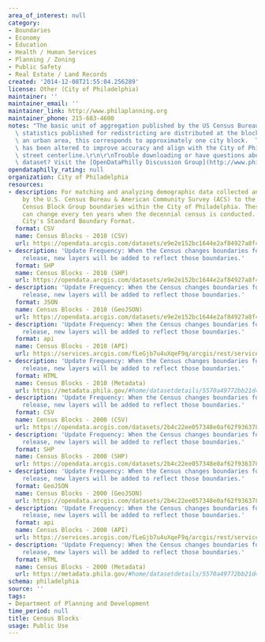 ```yaml
---
area_of_interest: null
category:
- Boundaries
- Economy
- Education
- Health / Human Services
- Planning / Zoning
- Public Safety
- Real Estate / Land Records
created: '2014-12-08T21:55:04.256289'
license: Other (City of Philadelphia)
maintainer: ''
maintainer_email: ''
maintainer_link: http://www.philaplanning.org
maintainer_phone: 215-683-4600
notes: "The basic unit of aggregation published by the US Census Bureau.  Population\
  \ statistics published for redistricting are distributed at the block level.  In\
  \ an urban area, this corresponds to approximately one city block.  This block map\
  \ has been altered to improve accuracy and align with the City of Philadelphia's\
  \ street centerline.\r\n\r\nTrouble downloading or have questions about this City\
  \ dataset? Visit the [OpenDataPhilly Discussion Group](http://www.phila.gov/data/discuss/)"
opendataphilly_rating: null
organization: City of Philadelphia
resources:
- description: For matching and analyzing demographic data collected and compiled
    by the U.S. Census Bureau & American Community Survey (ACS) to the geography of
    Census Block Group boundaries within the City of Philadelphia. These boundaries
    can change every ten years when the decennial census is conducted. Adjusted to
    City's Standard Boundary Format.
  format: CSV
  name: Census Blocks - 2010 (CSV)
  url: https://opendata.arcgis.com/datasets/e9e2e152bc1644e2af84927a8f4c3c06_0.csv
- description: 'Update Frequency: When the Census changes boundaries for each data
    release, new layers will be added to reflect those boundaries.'
  format: SHP
  name: Census Blocks - 2010 (SHP)
  url: https://opendata.arcgis.com/datasets/e9e2e152bc1644e2af84927a8f4c3c06_0.zip
- description: 'Update Frequency: When the Census changes boundaries for each data
    release, new layers will be added to reflect those boundaries.'
  format: JSON
  name: Census Blocks - 2010 (GeoJSON)
  url: https://opendata.arcgis.com/datasets/e9e2e152bc1644e2af84927a8f4c3c06_0.geojson
- description: 'Update Frequency: When the Census changes boundaries for each data
    release, new layers will be added to reflect those boundaries.'
  format: api
  name: Census Blocks - 2010 (API)
  url: https://services.arcgis.com/fLeGjb7u4uXqeF9q/arcgis/rest/services/Census_Blocks_2010/FeatureServer/0/query?outFields=*&where=1%3D1
- description: 'Update Frequency: When the Census changes boundaries for each data
    release, new layers will be added to reflect those boundaries.'
  format: HTML
  name: Census Blocks - 2010 (Metadata)
  url: https://metadata.phila.gov/#home/datasetdetails/5570a49772bb21d44d123607/representationdetails/557ae987e18719ff026b4caf/
- description: 'Update Frequency: When the Census changes boundaries for each data
    release, new layers will be added to reflect those boundaries.'
  format: CSV
  name: Census Blocks - 2000 (CSV)
  url: https://opendata.arcgis.com/datasets/2b4c22ee057348e0af62f9363781eba2_0.csv
- description: 'Update Frequency: When the Census changes boundaries for each data
    release, new layers will be added to reflect those boundaries.'
  format: SHP
  name: Census Blocks - 2000 (SHP)
  url: https://opendata.arcgis.com/datasets/2b4c22ee057348e0af62f9363781eba2_0.zip
- description: 'Update Frequency: When the Census changes boundaries for each data
    release, new layers will be added to reflect those boundaries.'
  format: GeoJSON
  name: Census Blocks - 2000 (GeoJSON)
  url: https://opendata.arcgis.com/datasets/2b4c22ee057348e0af62f9363781eba2_0.geojson
- description: 'Update Frequency: When the Census changes boundaries for each data
    release, new layers will be added to reflect those boundaries.'
  format: api
  name: Census Blocks - 2000 (API)
  url: https://services.arcgis.com/fLeGjb7u4uXqeF9q/arcgis/rest/services/Census_Blocks_2000/FeatureServer/0/query?outFields=*&where=1%3D1
- description: 'Update Frequency: When the Census changes boundaries for each data
    release, new layers will be added to reflect those boundaries.'
  format: HTML
  name: Census Blocks - 2000 (Metadata)
  url: https://metadata.phila.gov/#home/datasetdetails/5570a49772bb21d44d123607/representationdetails/5570a5b91a590a30400c9db9/
schema: philadelphia
source: ''
tags:
- Department of Planning and Development
time_period: null
title: Census Blocks
usage: Public Use
---
```


